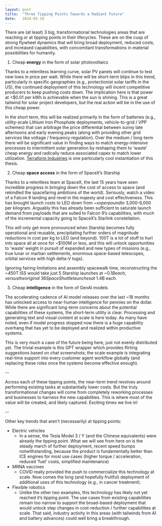 ```yaml
---
layout: post
title:  "Three Tipping Points Towards a Radiant Future"
date:   2024-05-10
---
```


There are (at least) 3 big, transformational technologies areas that are reaching or at tipping points in their lifecycles. These are on the cusp of strong flywheel dynamics that will bring broad deployment, reduced costs, and increased capabilities, with concomitant transformations in material possibilities for humanity.

1.	Cheap **energy** in the form of solar photovoltaics

Thanks to a relentless learning curve, solar PV panels will continue to test new lows in price per watt. While there will be short-term blips in this trend, particularly in specific geographies (e.g., protectionist solar tariffs in the US), the continued deployment of this technology will incent competitive producers to keep pushing costs down. The implication here is that power at <$0.01 per kWh is achievable when the sun is shining. This is a great tailwind for solar project developers, but the real action will be in the use of this cheap power.

In the short term, this will be realized primarily in the form of batteries (e.g., utility-scale Lithium Iron Phosphate deployments, vehicle-to-grid / VPP schemes) that can arbitrage the price differential between sunny late afternoons and early evening peaks (along with providing other grid services like voltage / frequency regulation). Over the medium / long-term there will be significant value in finding ways to match energy-intensive processes to intermittent solar generation by reshaping them to ‘waste’ cheap energy and radically reduce associated capex to match lower utilization. [Terraform Industries](https://terraformindustries.com/) is one particularly cool instantiation of this thesis.

2.	Cheap **space access** in the form of SpaceX’s Starship

Thanks to a relentless team at SpaceX, the last 15 years have seen incredible progress in bringing down the cost of access to space (and rekindled the spacefaring ambitions of the world). Seriously, watch a video of a Falcon 9 landing and revel in the majesty and cost effectiveness. This has brought launch costs to LEO down from ~$xx per pound to ~$3,000-6,000 per kilogram. Arguably this has already been sufficient to saturate launch demand from payloads that are suited to Falcon 9’s capabilities, with much of the incremental capacity going to SpaceX’s Starlink constellation.

This will only get more pronounced when Starship becomes fully operational and reusable, precipitating further orders of magnitude reductions in cost per kg to LEO (and beyond). 100T is a lot of stuff to hurl into space all at once for ~$100M or less, and this will unlock opportunities to ‘waste’ weight in pursuit of expanded and new types of missions (e.g., true lunar or martian settlements, enormous space-based telescopes, orbital services with high delta-V tugs). 

Ignoring fairing limitations and assembly spacewalk time, reconstructing the ~450T ISS would take just 5 Starship launches at ~$0.1B each, versus the original ~36 Space Shuttle launches at ~$1.4B each.

3.	Cheap **intelligence** in the form of GenAI models

The accelerating cadence of AI model releases over the last ~18 months has unlocked access to near-human intelligence for pennies on the dollar. While there are significant long-term concerns about the potential capabilities of these systems, the short-term utility is clear. Processing and generating text and visual content at scale is here today. As many have noted, even if model progress stopped now there is a huge capability overhang that has yet to be deployed and realized within productive systems.

This is very much a case of the future being here, just not evenly distributed yet. The trivial example is this GPT wrapper which provides flirting suggestions based on chat screenshots; the scale example is integrating real-time support into every customer agent workflow globally (and replacing these roles once the systems become effective enough).

--

Across each of these tipping points, the near-term trend revolves around performing existing tasks at substantially lower costs. But the truly transformational changes will come from completely reworking processes and businesses to harness the new capabilities. This is where most of the value will be created, and likely captured. Exciting times we live in!

--

Other key trends that aren’t (necessarily) at tipping points:
-	Electric vehicles
    -   In a sense, the Tesla Model 3 / Y (and the Chinese equivalents) were already the tipping point. What we will see from here on is the steady march of further deployment, recent speed bumps notwithstanding, because the product is fundamentally better than ICE engines for most use cases (higher torque / acceleration, reduced ‘fuel’ costs, simplified maintenance)
-	MRNA vaccines
    -   COVID really provided the push to commercialize this technology at scale. Now comes the long (and hopefully fruitful) deployment of additional uses of this technology (e.g., in cancer treatment).
-	Flexible robotics
    -	Unlike the other two examples, this technology has likely not yet reached it’s tipping point. The use cases from existing capabilities remain too narrow to support the broad-based deployment that would unlock step changes in cost-reduction / further capabilities at scale. That said, industry activity in this areas (with tailwinds from AI and battery advances) could well bring a breakthrough.
